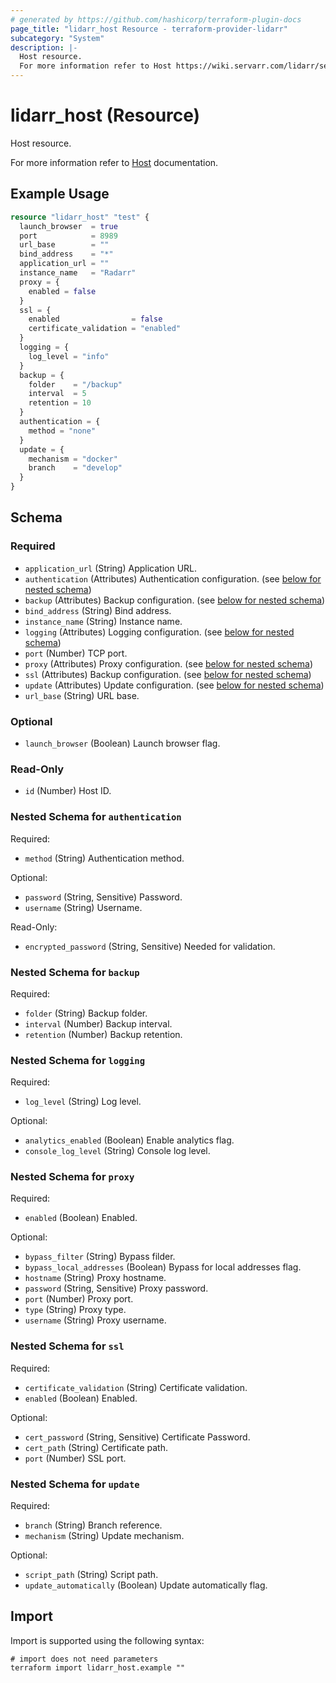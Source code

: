 ```yaml
---
# generated by https://github.com/hashicorp/terraform-plugin-docs
page_title: "lidarr_host Resource - terraform-provider-lidarr"
subcategory: "System"
description: |-
  Host resource.
  For more information refer to Host https://wiki.servarr.com/lidarr/settings#general documentation.
---
```


# lidarr_host (Resource)

<!-- subcategory:System -->Host resource.
For more information refer to [Host](https://wiki.servarr.com/lidarr/settings#general) documentation.

## Example Usage

```terraform
resource "lidarr_host" "test" {
  launch_browser  = true
  port            = 8989
  url_base        = ""
  bind_address    = "*"
  application_url = ""
  instance_name   = "Radarr"
  proxy = {
    enabled = false
  }
  ssl = {
    enabled                = false
    certificate_validation = "enabled"
  }
  logging = {
    log_level = "info"
  }
  backup = {
    folder    = "/backup"
    interval  = 5
    retention = 10
  }
  authentication = {
    method = "none"
  }
  update = {
    mechanism = "docker"
    branch    = "develop"
  }
}
```

<!-- schema generated by tfplugindocs -->
## Schema

### Required

- `application_url` (String) Application URL.
- `authentication` (Attributes) Authentication configuration. (see [below for nested schema](#nestedatt--authentication))
- `backup` (Attributes) Backup configuration. (see [below for nested schema](#nestedatt--backup))
- `bind_address` (String) Bind address.
- `instance_name` (String) Instance name.
- `logging` (Attributes) Logging configuration. (see [below for nested schema](#nestedatt--logging))
- `port` (Number) TCP port.
- `proxy` (Attributes) Proxy configuration. (see [below for nested schema](#nestedatt--proxy))
- `ssl` (Attributes) Backup configuration. (see [below for nested schema](#nestedatt--ssl))
- `update` (Attributes) Update configuration. (see [below for nested schema](#nestedatt--update))
- `url_base` (String) URL base.

### Optional

- `launch_browser` (Boolean) Launch browser flag.

### Read-Only

- `id` (Number) Host ID.

<a id="nestedatt--authentication"></a>
### Nested Schema for `authentication`

Required:

- `method` (String) Authentication method.

Optional:

- `password` (String, Sensitive) Password.
- `username` (String) Username.

Read-Only:

- `encrypted_password` (String, Sensitive) Needed for validation.


<a id="nestedatt--backup"></a>
### Nested Schema for `backup`

Required:

- `folder` (String) Backup folder.
- `interval` (Number) Backup interval.
- `retention` (Number) Backup retention.


<a id="nestedatt--logging"></a>
### Nested Schema for `logging`

Required:

- `log_level` (String) Log level.

Optional:

- `analytics_enabled` (Boolean) Enable analytics flag.
- `console_log_level` (String) Console log level.


<a id="nestedatt--proxy"></a>
### Nested Schema for `proxy`

Required:

- `enabled` (Boolean) Enabled.

Optional:

- `bypass_filter` (String) Bypass filder.
- `bypass_local_addresses` (Boolean) Bypass for local addresses flag.
- `hostname` (String) Proxy hostname.
- `password` (String, Sensitive) Proxy password.
- `port` (Number) Proxy port.
- `type` (String) Proxy type.
- `username` (String) Proxy username.


<a id="nestedatt--ssl"></a>
### Nested Schema for `ssl`

Required:

- `certificate_validation` (String) Certificate validation.
- `enabled` (Boolean) Enabled.

Optional:

- `cert_password` (String, Sensitive) Certificate Password.
- `cert_path` (String) Certificate path.
- `port` (Number) SSL port.


<a id="nestedatt--update"></a>
### Nested Schema for `update`

Required:

- `branch` (String) Branch reference.
- `mechanism` (String) Update mechanism.

Optional:

- `script_path` (String) Script path.
- `update_automatically` (Boolean) Update automatically flag.

## Import

Import is supported using the following syntax:

```shell
# import does not need parameters
terraform import lidarr_host.example ""
```
